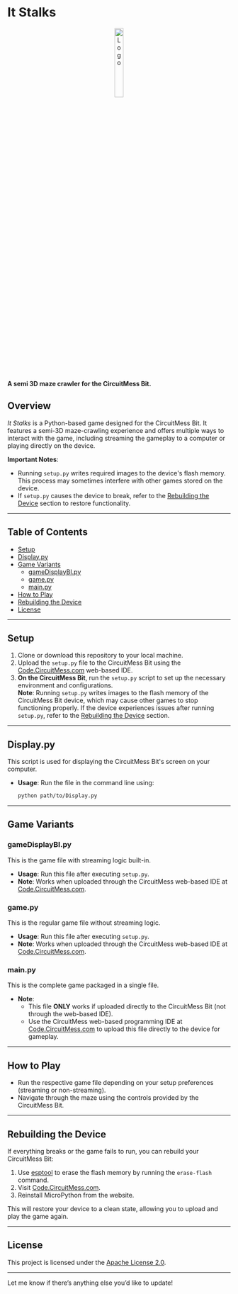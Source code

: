 # It Stalks  
<p align="center">  
  <img src="assets/output.svg" alt="Logo" width="20%">  
</p>  

**A semi 3D maze crawler for the CircuitMess Bit.**  

## Overview  
*It Stalks* is a Python-based game designed for the CircuitMess Bit. It features a semi-3D maze-crawling experience and offers multiple ways to interact with the game, including streaming the gameplay to a computer or playing directly on the device.  

**Important Notes**:  
- Running `setup.py` writes required images to the device's flash memory. This process may sometimes interfere with other games stored on the device.  
- If `setup.py` causes the device to break, refer to the [Rebuilding the Device](#rebuilding-the-device) section to restore functionality.  

---

## Table of Contents  
- [Setup](#setup)  
- [Display.py](#displaypy)  
- [Game Variants](#game-variants)  
  - [gameDisplayBI.py](#gamedisplaybipy)  
  - [game.py](#gamepy)  
  - [main.py](#mainpy)  
- [How to Play](#how-to-play)  
- [Rebuilding the Device](#rebuilding-the-device)  
- [License](#license)  

---

## Setup  
1. Clone or download this repository to your local machine.  
2. Upload the `setup.py` file to the CircuitMess Bit using the [Code.CircuitMess.com](https://code.circuitmess.com) web-based IDE.  
3. **On the CircuitMess Bit**, run the `setup.py` script to set up the necessary environment and configurations.  
   **Note**: Running `setup.py` writes images to the flash memory of the CircuitMess Bit device, which may cause other games to stop functioning properly. If the device experiences issues after running `setup.py`, refer to the [Rebuilding the Device](#rebuilding-the-device) section.  

---

## Display.py  
This script is used for displaying the CircuitMess Bit's screen on your computer.  
- **Usage**: Run the file in the command line using:  
  ```bash  
  python path/to/Display.py  
  ```  

---

## Game Variants  

### gameDisplayBI.py  
This is the game file with streaming logic built-in.  
- **Usage**: Run this file after executing `setup.py`.  
- **Note**: Works when uploaded through the CircuitMess web-based IDE at [Code.CircuitMess.com](https://code.circuitmess.com).  

### game.py  
This is the regular game file without streaming logic.  
- **Usage**: Run this file after executing `setup.py`.  
- **Note**: Works when uploaded through the CircuitMess web-based IDE at [Code.CircuitMess.com](https://code.circuitmess.com).  

### main.py  
This is the complete game packaged in a single file.  
- **Note**:  
  - This file **ONLY** works if uploaded directly to the CircuitMess Bit (not through the web-based IDE).  
  - Use the CircuitMess web-based programming IDE at [Code.CircuitMess.com](https://code.circuitmess.com) to upload this file directly to the device for gameplay.  

---

## How to Play  
- Run the respective game file depending on your setup preferences (streaming or non-streaming).  
- Navigate through the maze using the controls provided by the CircuitMess Bit.  

---

## Rebuilding the Device  
If everything breaks or the game fails to run, you can rebuild your CircuitMess Bit:  
1. Use [esptool](https://docs.espressif.com/projects/esptool/en/latest/esp32/) to erase the flash memory by running the `erase-flash` command.  
2. Visit [Code.CircuitMess.com](https://code.circuitmess.com).  
3. Reinstall MicroPython from the website.  

This will restore your device to a clean state, allowing you to upload and play the game again.  

---

## License  
This project is licensed under the [Apache License 2.0](LICENSE).  

---  

Let me know if there’s anything else you’d like to update!
